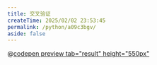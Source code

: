 ```yaml
---
title: 交叉验证
createTime: 2025/02/02 23:53:45
permalink: /python/a09c3bgv/
aside: false
---
```


[//]: # ([//]: # &#40;@[demo]&#40;./code/evaluate_method.html&#41;&#41; =>)

@[codepen preview tab="result" height="550px"](Pai3141/mybgZbb)